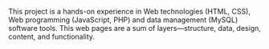 This project is a hands-on experience in Web technologies (HTML, CSS), Web programming (JavaScript, PHP) and data management (MySQL) software tools. This web pages are a sum of layers—structure, data, design, content, and functionality.
